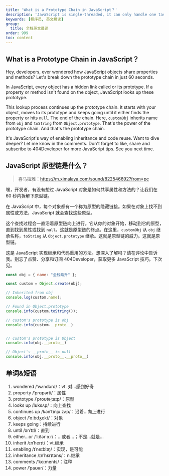 ```yaml
---
title: 'What is a Prototype Chain in JavaScript？'
description: 'JavaScript is single-threaded, it can only handle one task at a time. We can use web APis to interact with the features leveraged by the browser, and some of these APIS allow us to initiate async tasks in the background'
keywords: [程序员, 英文晨读]
group:
  title: 全栈英文晨读
order: 999
toc: content
---
```


## What is a Prototype Chain in JavaScript？

Hey, developers, ever wondered how JavaScript objects share properties and methods? Let's break down the prototype chain in just 60 seconds.

In JavaScript, every object has a hidden link called or its prototype. If a property or method isn't found on the object, JavaScript looks up these prototype.

This lookup process continues up the prototype chain. It starts with your object, moves to its prototype and keeps going until it either finds the property or hits `null`. The end of the chain. Here, `customObj` inherits name from `obj` and `toString` from `Object.prototype`. That's the power of the prototype chain. And that's the prototype chain.

It's JavaScript's way of enabling inheritance and code reuse. Want to dive deeper? Let me know in the comments. Don't forget to like, share and subscribe to 404Developer for more JavaScript tips. See you next time.

## JavaScript 原型链是什么？

> 喜马拉雅：https://m.ximalaya.com/sound/822546692?from=pc

嘿，开发者，有没有想过 JavaScript 对象是如何共享属性和方法的？让我们在 60 秒内拆解下原型链。

在 JavaScript 中，每个对象都有一个称为原型的隐藏链接。如果在对象上找不到属性或方法，JavaScript 就会查找这些原型。

这个查找过程会一直沿着原型链向上进行。它从你的对象开始，移动到它的原型，直到找到属性或找到 `null`。这就是原型链的终点。在这里，`customObj` 从 `obj` 继承名称，`toString` 从 `Object.prototype` 继承。这就是原型链的威力。这就是原型链。

这是 JavaScript 实现继承和代码重用的方法。想深入了解吗？请在评论中告诉我。别忘了点赞、分享和订阅 404Developer，获取更多 JavaScript 技巧。下次见。

```js
const obj = { name: "全栈紫升" };

const custom = Object.create(obj);

// Inherited from obj
console.log(custom.name);

// Found in Object.prototype
console.info(custom.toString());

// custom's prototype is obj
console.info(custom.__proto__)


// custom's prototype is Object
console.info(obj.__proto__)

// Object's __proto__ is null
console.info(obj.__proto__.__proto__)
```

## 单词&短语

1. wondered /ˈwʌndərd/：vt. 对…感到好奇
2. property /ˈprɑpərti/：属性
3. prototype /ˈproʊtəˌtaɪp/：原型
4. looks up /lʊksʌp/：向上查找
5. continues up /kənˈtɪnjuːzʌp/：沿着...向上进行
6. object /ˈɑːbdʒekt/：对象
7. keeps going：持续进行
8. until /ənˈtɪl/：直到
9. either...or /ˈiːðər ɔːr/：...或者...；不是...就是...
10. inherit /ɪnˈherɪt/：vt.继承
11. enabling /ɪˈneɪblɪŋ/：实现，是可能
12. inheritance /ɪnˈhɛrɪtəns/：n.继承
13. comments /ˈkɑːments/：注释
14. power /ˈpaʊər/：力量
